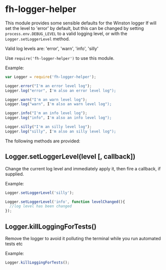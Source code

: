 fh-logger-helper
========================

This module provides some sensible defaults for the Winston logger
If will set the level to 'error' by default, but this can be changed
by setting `process.env.DEBUG_LEVEL` to a valid logging level, or with
the `Logger.setLoggerLevel` method.

Valid log levels are: 'error', 'warn', 'info', 'silly'

Use `require('fh-logger-helper')` to use this module. 

Example:

```js
var Logger = require('fh-logger-helper');

Logger.error("I'm an error level log");
Logger.log("error", I'm also an error level log");

Logger.warn("I'm an warn level log");
Logger.log("warn", I'm also an warn level log");

Logger.info("I'm an info level log");
Logger.log("info", I'm also an info level log");

Logger.silly("I'm an silly level log");
Logger.log("silly", I'm also an silly level log");

```

The following methods are provided:

## Logger.setLoggerLevel(level [, callback])

Change the current log level and immediately apply it, then fire a callback, if
supplied.

Example:

```js
Logger.setLoggerLevel('silly');

Logger.setLoggerLevel('info', function levelChanged(){
  //log level has been changed
});
```

## Logger.killLoggingForTests()

Remove the logger to avoid it polluting the terminal while you run automated tests etc

Example:

```js
Logger.killLoggingForTests();
```